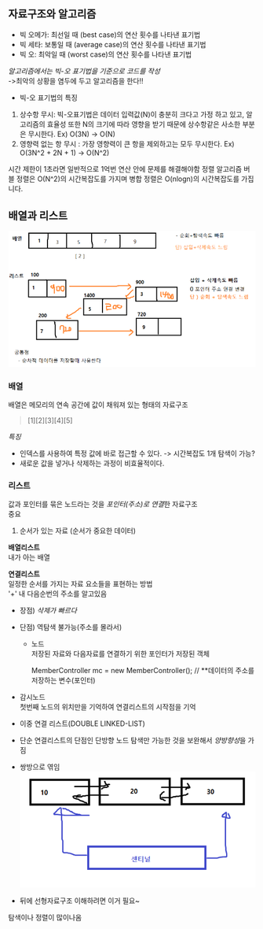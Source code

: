 

## 자료구조와 알고리즘

- 빅 오메가: 최선일 때 (best case)의 연산 횟수를 나타낸 표기법
- 빅 세타: 보통일 때 (average case)의 연산 횟수를 나타낸 표기법
- 빅 오: 최악일 때 (worst case)의 연산 횟수를 나타낸 표기법

*알고리즘에서는 빅-오 표기법을 기준으로 코드를 작성*  
->최악의 상황을 염두에 두고 알고리즘을 한다!!

* 빅-오 표기법의 특징
1. 상수항 무시: 빅-오표기법은 데이터 입력값(N)이 충분히 크다고 가정
   하고 있고, 알고리즘의 효율성 또한 N의 크기에 따라 영향을 받기 때문에
   상수항같은 사소한 부분은 무시한다.
   Ex) O(3N) -> O(N)
2. 영향력 없는 항 무시 : 가장 영향력이 큰 항을 제외하고는 모두 무시한다.
   Ex) O(3N^2 + 2N + 1) -> O(N^2)

시간 제한이 1초라면 일반적으로 1억번 연산 안에 문제를 해결해야함
정렬 알고리즘
버블 정렬은 O(N^2)의 시간복잡도를 가지며 
병합 정렬은 O(nlogn)의 시간복잡도를 가집니다.

## 배열과 리스트
![img.png](img.png)
### 배열
배열은 메모리의 연속 공간에 값이 채워져 있는 형태의 자료구조   
> [1][2][3][4][5]

*특징*
 - 인덱스를 사용하여 특정 값에 바로 접근할 수 있다.
-> 시간복잡도 1개 탐색이 가능?
 - 새로운 값을 넣거나 삭제하는 과정이 비효율적이다.


### 리스트
값과 포인터를 묶은 노드라는 것을 *포인터(주소)로 연결*한 자료구조  
중요
1. 순서가 있는 자료 (순서가 중요한 데이터)

**배열리스트**  
내가 아는 배열

**연결리스트**  
일정한 순서를 가지는 자료 요소들을 표현하는 방법  
 '+' 내 다음순번의 주소를 알고있음  
- 장점) *삭제가 빠르다*  
- 단점) 역탐색 불가능(주소를 몰라서)

  - 노드   
  저장된 자료와 다음자료를 연결하기 위한 포인터가 저장된 객체

      MemberController mc = new MemberController();
      // **데이터의 주소를 저장하는 변수(포인터)

- 감시노드  
  첫번째 노드의 위치만을 기억하여 연결리스트의 시작점을 기억


* 이중 연결 리스트(DOUBLE LINKED-LIST)
- 단순 연결리스트의 단점인 단방향 노드 탐색만 가능한 것을 보완해서
*양방향성*을 가짐
- 쌍방으로 엮임
![img_1.png](img_1.png)

- 뒤에 선형자료구조 이해하려면 이거 필요~

탐색이나 정렬이 많이나옴